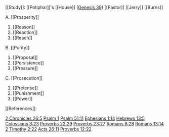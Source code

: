 
[[Study]]: [[Potiphar]]'s [[House]] ([Genesis 39](https://www.biblegateway.com/passage/?search=Genesis+39&version=KJV))
[[Pastor]] [[Jerry]] [[Burns]]

A. [[Prosperity]]
1. [[Reason]]
2. [[Reaction]]
3. [[Reach]]

B. [[Purity]]
1. [[Proposal]]
2. [[Persistence]]
3. [[Pressure]]

C. [[Prosecution]]
1. [[Pretense]]
2. [[Punishment]]
3. [[Power]]

[[References]]:

[2 Chronicles 26:5](https://www.biblegateway.com/passage/?search=2+chronicles+26%3A5&version=KJV)
[Psalm 1](https://www.biblegateway.com/passage/?search=Psalm+1&version=KJV)
[Psalm 51:11](https://www.biblegateway.com/passage/?search=Psalm+51%3A11&version=KJV)
[Ephesians 1:14](https://www.biblegateway.com/passage/?search=Ephesians+1%3A14&version=KJV)
[Hebrews 13:5](https://www.biblegateway.com/passage/?search=Hebrews+13%3A5&version=KJV)
[Colossians 3:23](https://www.biblegateway.com/passage/?search=Colossians+3%3A23&version=KJV)
[Proverbs 22:29](https://www.biblegateway.com/passage/?search=Proverbs+22%3A29&version=KJV)
[Proverbs 23:27](https://www.biblegateway.com/passage/?search=Proverbs+23%3A27&version=KJV)
[Romans 8:28](https://www.biblegateway.com/passage/?search=Romans+8%3A28&version=KJV)
[Romans 13:14](https://www.biblegateway.com/passage/?search=Romans+13%3A14&version=KJV)
[2 Timothy 2:22](https://www.biblegateway.com/passage/?search=2+Timothy+2%3A22&version=KJV)
[Acts 26:11](https://www.biblegateway.com/passage/?search=Acts+26%3A11&version=KJV)
[Proverbs 12:22](https://www.biblegateway.com/passage/?search=Proverbs+12%3A22&version=KJV)
